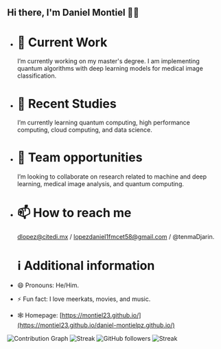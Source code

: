 ## Hi there, I'm Daniel Montiel 🧑‍🎓

- # 🔭 Current Work
  I’m currently working on my master's degree. I am implementing quantum algorithms with deep learning models for medical image classification.
- # 🌱 Recent Studies
  I’m currently learning quantum computing, high performance computing, cloud computing, and data science.
- # 👯 Team opportunities
  I’m looking to collaborate on research related to machine and deep learning, medical image analysis, and quantum computing. 
- # 📫 How to reach me
  dlopez@citedi.mx / lopezdaniel1fmcet58@gmail.com / @tenmaDjarin.
  
  # ℹ️ Additional information
- 😄 Pronouns: He/Him.
- ⚡ Fun fact: I love meerkats, movies, and music.
- 🕸️ Homepage: [https://montiel23.github.io/](https://montiel23.github.io/daniel-montielpz.github.io/)
  
![Contribution Graph](https://github.com/Montiel23)
![Streak](https://github-readme-streak-stats.herokuapp.com/?user=Montiel23)
![GitHub followers](https://img.shields.io/github/followers/Montiel23?label=Followers&style=social)
![Streak](https://img.shields.io/badge/Streak-100%20days-blue)

